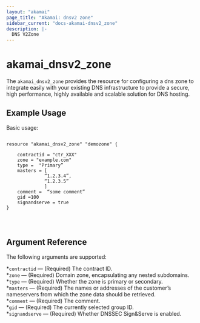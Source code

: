 ```yaml
---
layout: "akamai"
page_title: "Akamai: dnsv2 zone"
sidebar_current: "docs-akamai-dnsv2_zone"
description: |-
  DNS V2Zone
---
```


# akamai_dnsv2_zone


The `akamai_dnsv2_zone` provides the resource for configuring a dns zone to integrate easily with your existing DNS infrastructure to provide a secure, high performance, highly available and scalable solution for DNS hosting.



## Example Usage

Basic usage:

```hcl

resource "akamai_dnsv2_zone" "demozone" {

    contractid = "ctr_XXX"
    zone = "example.com"
    type =  "Primary”
    masters = [
              “1.2.3.4”,
              “1.2.3.5”
              ]
    comment =  “some comment”
    gid =100
    signandserve = true
}




```

## Argument Reference

The following arguments are supported:

*`contractid` — (Required) The contract ID.  
*`zone` — (Required) Domain zone, encapsulating any nested subdomains.  
*`type` — (Required) Whether the zone is primary or secondary.  
*`masters` — (Required) The names or addresses of the customer’s nameservers from which the zone data should be retrieved.  
*`comment` — (Required) The comment.  
*`gid` — (Required) The currently selected group ID.  
*`signandserve` — (Required) Whether DNSSEC Sign&Serve is enabled.  

